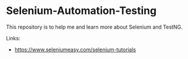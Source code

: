# Selenium-Automation-Testing

This repository is to help me and learn more about Selenium and TestNG.

Links:

* https://www.seleniumeasy.com/selenium-tutorials
